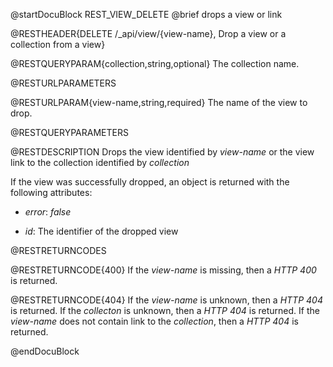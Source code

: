 
@startDocuBlock REST_VIEW_DELETE
@brief drops a view or link

@RESTHEADER{DELETE /_api/view/{view-name}, Drop a view or a collection from a view}

@RESTQUERYPARAM{collection,string,optional}
The collection name.

@RESTURLPARAMETERS

@RESTURLPARAM{view-name,string,required}
The name of the view to drop.

@RESTQUERYPARAMETERS

@RESTDESCRIPTION
Drops the view identified by *view-name* or the view link to the
collection identified by *collection* 

If the view was successfully dropped, an object is returned with
the following attributes:

- *error*: *false*

- *id*: The identifier of the dropped view 

@RESTRETURNCODES

@RESTRETURNCODE{400}
If the *view-name* is missing, then a *HTTP 400* is
returned.

@RESTRETURNCODE{404}
If the *view-name* is unknown, then a *HTTP 404* is returned.
If the *collecton* is unknown, then a *HTTP 404* is returned.
If the *view-name* does not contain link to the *collection*, 
then a *HTTP 404* is returned.

@endDocuBlock


